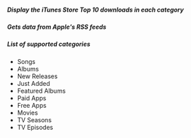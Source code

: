 <title> Android Application</title>
<h5>Display the iTunes Store Top 10 downloads in each category</h5>
<h5>Gets data from Apple's RSS feeds</h5>
<h5> List of supported categories </h5>
<ul>
    <li>Songs</li>
    <li>Albums</li>
    <li>New Releases</li>
    <li>Just Added</li>
    <li>Featured Albums</li>
    <li>Paid Apps</li>
    <li>Free Apps</li>
    <li>Movies</li>
    <li>TV Seasons</li>
    <li>TV Episodes</li>
</ul>